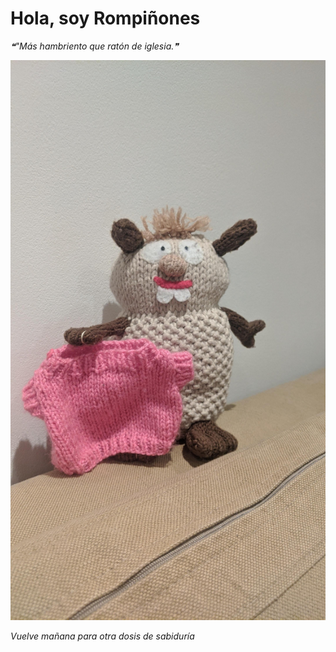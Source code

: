 # Hola, soy Rompiñones

<!--STARTS_HERE_QUOTE_README-->
<i>❝"Más hambriento que ratón de iglesia.❞</i>
<!--ENDS_HERE_QUOTE_README-->

<!--START_SECTION:update_image-->
![alt text](https://raw.githubusercontent.com/focaalvarez/rompinones/main/.github/images/IMG_20220508_224119.jpg?raw=true)
<!--END_SECTION:update_image-->

*Vuelve mañana para otra dosis de sabiduría*
